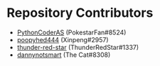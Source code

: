# Repository Contributors

- [PythonCoderAS](https://github.com/PythonCoderAS) (PokestarFan#8524)
- [poopyhed444](https://github.com/poopyhed444) (Xinpeng#2957)
- [thunder-red-star](https://github.com/thunder-red-star) (ThunderRedStar#1337)
- [dannynotsmart](https://github.com/dannynotsmart) (The Cat#8308)
